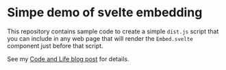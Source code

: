 # Simpe demo of svelte embedding

This repository contains sample code to create a simple
`dist.js` script that you can include in any web page
that will render the `Embed.svelte` component just before
that script.

See my [Code and Life blog post](https://codeandlife.com) for details.